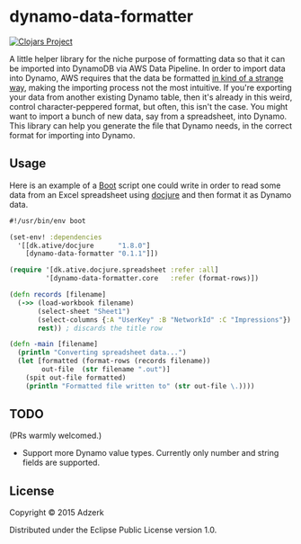 # dynamo-data-formatter

[![Clojars Project](http://clojars.org/dynamo-data-formatter/latest-version.svg)](http://clojars.org/dynamo-data-formatter)

A little helper library for the niche purpose of formatting data so that it can be imported into DynamoDB via AWS Data Pipeline. In order to import data into Dynamo, AWS requires that the data be formatted [in kind of a strange way](http://docs.aws.amazon.com/datapipeline/latest/DeveloperGuide/dp-importexport-ddb-pipelinejson-verifydata2.html), making the importing process not the most intuitive.
If you're exporting your data from another existing Dynamo table, then it's already in this weird, control character-peppered format, but often, this isn't the case. You might want to import a bunch of new data, say from a spreadsheet, into Dynamo. This library can help you generate the file that Dynamo needs, in the correct format for importing into Dynamo.

## Usage

Here is an example of a [Boot](http://www.boot-clj.com) script one could write in order to read some data from an Excel spreadsheet using [docjure](https://github.com/mjul/docjure) and then format it as Dynamo data.

```clj
#!/usr/bin/env boot

(set-env! :dependencies
  '[[dk.ative/docjure      "1.8.0"]
    [dynamo-data-formatter "0.1.1"]])

(require '[dk.ative.docjure.spreadsheet :refer :all]
         '[dynamo-data-formatter.core   :refer (format-rows)])

(defn records [filename]
  (->> (load-workbook filename)
       (select-sheet "Sheet1")
       (select-columns {:A "UserKey" :B "NetworkId" :C "Impressions"})
       rest)) ; discards the title row

(defn -main [filename]
  (println "Converting spreadsheet data...")
  (let [formatted (format-rows (records filename))
        out-file  (str filename ".out")]
    (spit out-file formatted)
    (println "Formatted file written to" (str out-file \.))))
```
## TODO

(PRs warmly welcomed.)

* Support more Dynamo value types. Currently only number and string fields are supported. 

## License

Copyright © 2015 Adzerk

Distributed under the Eclipse Public License version 1.0. 
